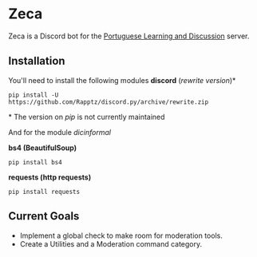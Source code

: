 # Zeca
Zeca is a Discord bot for the [Portuguese Learning and Discussion](https://discord.gg/xMwmBZe) server.

## Installation

You'll need to install the following modules
**discord** (*rewrite version*)\*

```pip install -U https://github.com/Rapptz/discord.py/archive/rewrite.zip```

\* The version on *pip* is not currently maintained

And for the module *dicinformal*

**bs4 (BeautifulSoup)**

```pip install bs4```

**requests (http requests)**

```pip install requests```

## Current Goals

 - Implement a global check to make room for moderation tools.
 - Create a Utilities and a Moderation command category.

